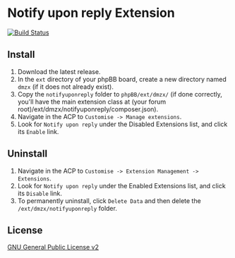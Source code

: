 # Notify upon reply Extension

[![Build Status](https://github.com/dmzx/Notify-upon-reply/workflows/Tests/badge.svg)](https://github.com/phpbb-extensions/dmzx/Notify-upon-reply)

## Install
1. Download the latest release.
2. In the `ext` directory of your phpBB board, create a new directory named `dmzx` (if it does not already exist).
3. Copy the `notifyuponreply` folder to `phpBB/ext/dmzx/` (if done correctly, you'll have the main extension class at (your forum root)/ext/dmzx/notifyuponreply/composer.json).
4. Navigate in the ACP to `Customise -> Manage extensions`.
5. Look for `Notify upon reply` under the Disabled Extensions list, and click its `Enable` link.

## Uninstall
1. Navigate in the ACP to `Customise -> Extension Management -> Extensions`.
2. Look for `Notify upon reply` under the Enabled Extensions list, and click its `Disable` link.
3. To permanently uninstall, click `Delete Data` and then delete the `/ext/dmzx/notifyuponreply` folder.

## License
[GNU General Public License v2](http://opensource.org/licenses/GPL-2.0)
